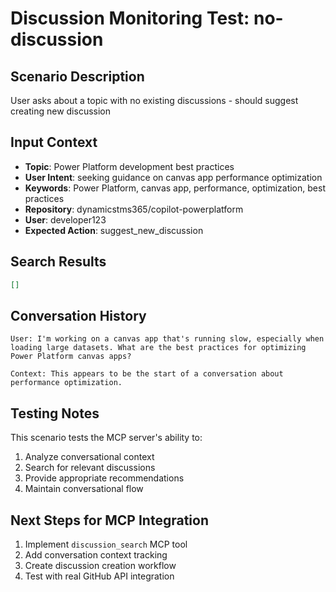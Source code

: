 # Discussion Monitoring Test: no-discussion

## Scenario Description
User asks about a topic with no existing discussions - should suggest creating new discussion

## Input Context
- **Topic**: Power Platform development best practices
- **User Intent**: seeking guidance on canvas app performance optimization
- **Keywords**: Power Platform, canvas app, performance, optimization, best practices
- **Repository**: dynamicstms365/copilot-powerplatform
- **User**: developer123
- **Expected Action**: suggest_new_discussion

## Search Results
```json
[]
```

## Conversation History
```
User: I'm working on a canvas app that's running slow, especially when loading large datasets. What are the best practices for optimizing Power Platform canvas apps?

Context: This appears to be the start of a conversation about performance optimization.
```

## Testing Notes
This scenario tests the MCP server's ability to:
1. Analyze conversational context
2. Search for relevant discussions
3. Provide appropriate recommendations
4. Maintain conversational flow

## Next Steps for MCP Integration
1. Implement `discussion_search` MCP tool
2. Add conversation context tracking
3. Create discussion creation workflow
4. Test with real GitHub API integration
